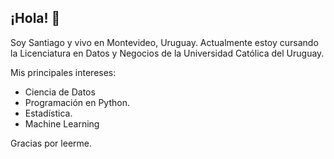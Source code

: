 ## ¡Hola! 👋

Soy Santiago y vivo en Montevideo, Uruguay.
Actualmente estoy cursando la Licenciatura en Datos y Negocios de la Universidad Católica del Uruguay.

Mis principales intereses:

- Ciencia de Datos
- Programación en Python.
- Estadística.
- Machine Learning
  
Gracias por leerme.
  
